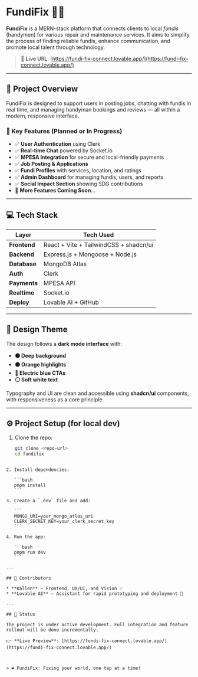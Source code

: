# FundiFix 🔧💬

**FundiFix** is a MERN-stack platform that connects clients to local _fundis_ (handymen) for various repair and maintenance services. It aims to simplify the process of finding reliable fundis, enhance communication, and promote local talent through technology.

> 🚀 **Live URL**: [https://fundi-fix-connect.lovable.app/](https://fundi-fix-connect.lovable.app/)

---

## 🌟 Project Overview

FundiFix is designed to support users in posting jobs, chatting with fundis in real time, and managing handyman bookings and reviews — all within a modern, responsive interface.

### 🎯 Key Features (Planned or In Progress)

- ✅ **User Authentication** using Clerk
- ✅ **Real-time Chat** powered by Socket.io
- ✅ **MPESA Integration** for secure and local-friendly payments
- ✅ **Job Posting & Applications**
- ✅ **Fundi Profiles** with services, location, and ratings
- ✅ **Admin Dashboard** for managing fundis, users, and reports
- ✅ **Social Impact Section** showing SDG contributions
- 🚧 **More Features Coming Soon**...

---

## 💻 Tech Stack

| Layer        | Tech Used                              |
| ------------ | -------------------------------------- |
| **Frontend** | React + Vite + TailwindCSS + shadcn/ui |
| **Backend**  | Express.js + Mongoose + Node.js        |
| **Database** | MongoDB Atlas                          |
| **Auth**     | Clerk                                  |
| **Payments** | MPESA API                              |
| **Realtime** | Socket.io                              |
| **Deploy**   | Lovable AI + GitHub                    |

---

## 🧠 Design Theme

The design follows a **dark mode interface** with:

- **⚫ Deep background**
- **🟠 Orange highlights**
- **🔵 Electric blue CTAs**
- **⚪ Soft white text**

Typography and UI are clean and accessible using **shadcn/ui** components, with responsiveness as a core principle.

---

## ⚙️ Project Setup (for local dev)

1. Clone the repo:
   ```bash
   git clone <repo-url>
   cd fundifix
   ```

````

2. Install dependencies:

   ```bash
   pnpm install
   ```

3. Create a `.env` file and add:

   ```
   MONGO_URI=your_mongo_atlas_uri
   CLERK_SECRET_KEY=your_clerk_secret_key
   ```

4. Run the app:

   ```bash
   pnpm run dev
   ```

---

## 🤝 Contributors

* **Kallen** – Frontend, UX/UI, and Vision 💡
* **Lovable AI** – Assistant for rapid prototyping and deployment 🚀

---

## 📌 Status

The project is under active development. Full integration and feature rollout will be done incrementally.

👉 **Live Preview**: [https://fundi-fix-connect.lovable.app/](https://fundi-fix-connect.lovable.app/)



> ❤️ FundiFix: Fixing your world, one tap at a time!


````
